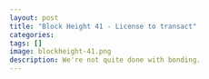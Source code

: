 ```yaml
---
layout: post
title: "Block Height 41 - License to transact"
categories:
tags: []
image: blockheight-41.png
description: We're not quite done with bonding.
---
```

